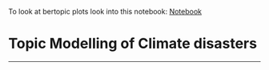 To look at bertopic plots look into this notebook: [Notebook](https://www.kaggle.com/ritikjain00/topic-modelling-of-climate-disasters/notebook)

#                   Topic Modelling of Climate disasters
----
